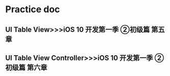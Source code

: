 # Practice doc
## **UI Table View**>>>iOS 10 开发第一季 ②初级篇 第五章
## **UI Table View Controller**>>>iOS 10 开发第一季 ②初级篇 第六章
